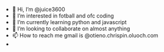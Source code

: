 - 👋 Hi, I’m @juice3600
- 👀 I’m interested in fotball and ofc coding 
- 🌱 I’m currently learning python and javascript 
- 💞️ I’m looking to collaborate on almost anything 
- 📫 How to reach me gmail is @otieno.chrispin.oluoch.com
- 

<!---
juice3600/juice3600 is a ✨ special ✨ repository because its `README.md` (this file) appears on your GitHub profile.
You can click the Preview link to take a look at your changes.
--->
